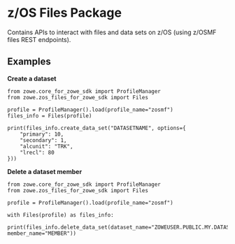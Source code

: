 z/OS Files Package
==================

Contains APIs to interact with files and data sets on z/OS (using z/OSMF files REST endpoints).

Examples
------------

<strong>Create a dataset</strong>  

```
from zowe.core_for_zowe_sdk import ProfileManager
from zowe.zos_files_for_zowe_sdk import Files

profile = ProfileManager().load(profile_name="zosmf")
files_info = Files(profile)

print(files_info.create_data_set("DATASETNAME", options={
    "primary": 10,
    "secondary": 1,
    "alcunit": "TRK",
    "lrecl": 80
}))
```

<strong>Delete a dataset member</strong>  

```
from zowe.core_for_zowe_sdk import ProfileManager
from zowe.zos_files_for_zowe_sdk import Files

profile = ProfileManager().load(profile_name="zosmf")

with Files(profile) as files_info:
    print(files_info.delete_data_set(dataset_name="ZOWEUSER.PUBLIC.MY.DATASET.JCL", member_name="MEMBER"))
```
